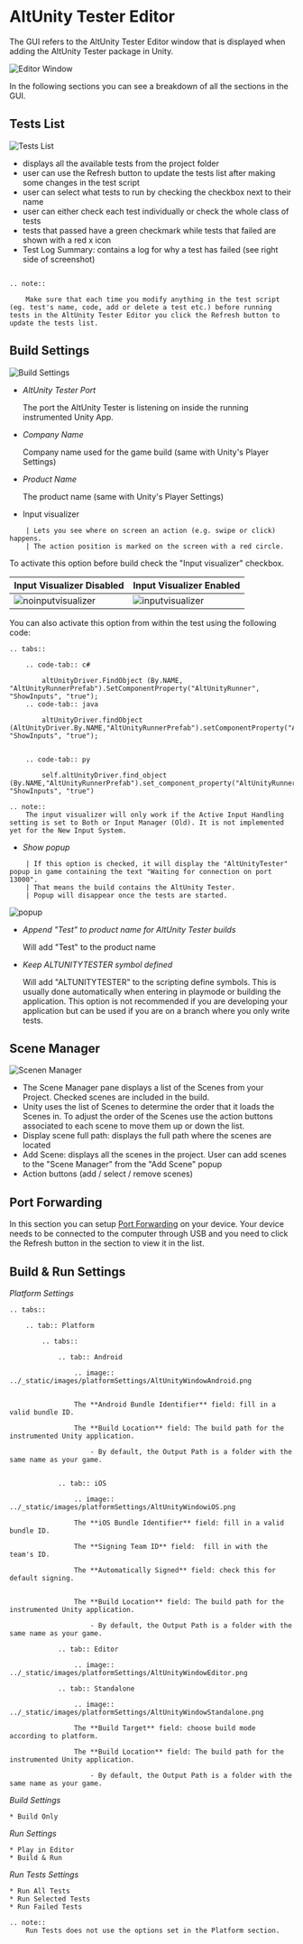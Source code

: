 # AltUnity Tester Editor

The GUI refers to the AltUnity Tester Editor window that is displayed when adding the AltUnity Tester package in Unity.

![Editor Window](../_static/images/altUnityTesterWindow/EditorWindow.png)

In the following sections you can see a breakdown of all the sections in the GUI.

## Tests List

![Tests List](../_static/images/altUnityTesterWindow/TestsList.PNG)

-   displays all the available tests from the project folder
-   user can use the Refresh button to update the tests list after making some changes in the test script
-   user can select what tests to run by checking the checkbox next to their name
-   user can either check each test individually or check the whole class of tests
-   tests that passed have a green checkmark while tests that failed are shown with a red x icon
-   Test Log Summary: contains a log for why a test has failed (see right side of screenshot)

```eval_rst

.. note::

    Make sure that each time you modify anything in the test script (eg. test's name, code, add or delete a test etc.) before running tests in the AltUnity Tester Editor you click the Refresh button to update the tests list.
```

## Build Settings

![Build Settings](../_static/images/altUnityTesterWindow/BuildSettings.png)

<!-- 
-   Proxy host

    Refers to the host the AltUnity Proxy is listening on.  
     You can change this value and make a new game build if you want to use another host.

-   Proxy port

    Refers to the port the AltUnity Proxy is listening on.  
     You can change this value and make a new game build if you want to use another port.
-->
-   *AltUnity Tester Port*

    The port the AltUnity Tester is listening on inside the running instrumented Unity App.  

-   *Company Name*

    Company name used for the game build (same with Unity's Player Settings)

-   *Product Name*

    The product name (same with Unity's Player Settings)

-   Input visualizer

```eval_rst
    | Lets you see where on screen an action (e.g. swipe or click) happens.
    | The action position is marked on the screen with a red circle.
```



To activate this option before build check the "Input visualizer" checkbox.

| Input Visualizer Disabled                          | Input Visualizer Enabled                       |
| -------------------------------------------------- | ---------------------------------------------- |
| ![noinputvisualizer](../_static/images/noinpv.gif) | ![inputvisualizer](../_static/images/inpv.gif) |

You can also activate this option from within the test using the following code:

```eval_rst
.. tabs::

    .. code-tab:: c#

        altUnityDriver.FindObject (By.NAME, "AltUnityRunnerPrefab").SetComponentProperty("AltUnityRunner", "ShowInputs", "true");
    .. code-tab:: java

        altUnityDriver.findObject (AltUnityDriver.By.NAME,"AltUnityRunnerPrefab").setComponentProperty("AltUnityRunner", "ShowInputs", "true");


    .. code-tab:: py

        self.altUnityDriver.find_object (By.NAME,"AltUnityRunnerPrefab").set_component_property("AltUnityRunner", "ShowInputs", "true")
```

```eval_rst
.. note::
    The input visualizer will only work if the Active Input Handling setting is set to Both or Input Manager (Old). It is not implemented yet for the New Input System.
```

-   *Show popup*

```eval_rst
    | If this option is checked, it will display the "AltUnityTester" popup in game containing the text "Waiting for connection on port 13000".
    | That means the build contains the AltUnity Tester.
    | Popup will disappear once the tests are started.
```

![popup](../_static/images/AltUnityTesterPopup.png)

-   *Append "Test" to product name for AltUnity Tester builds*

    Will add "Test" to the product name

-   *Keep ALTUNITYTESTER symbol defined*  

    Will add "ALTUNITYTESTER" to the scripting define symbols. This is usually done automatically when entering in playmode or building the application. This option is not recommended if you are developing your application but can be used if you are on a branch where you only write tests.


## Scene Manager

![Scenen Manager](../_static/images/altUnityTesterWindow/SceneManager.png)

-   The Scene Manager pane displays a list of the Scenes from your Project. Checked scenes are included in the build.
-   Unity uses the list of Scenes to determine the order that it loads the Scenes in. To adjust the order of the Scenes use the action buttons associated to each scene to move them up or down the list.
-   Display scene full path: displays the full path where the scenes are located
-   Add Scene: displays all the scenes in the project. User can add scenes to the "Scene Manager" from the "Add Scene" popup
-   Action buttons (add / select / remove scenes)


## Port Forwarding
In this section you can setup [Port Forwarding](advanced-usage.html#what-is-port-forwarding-and-when-to-use-it) on your device. Your device needs to be connected to the computer through USB and you need to click the Refresh button in the section to view it in the list.      
     

## Build & Run Settings

_Platform Settings_

```eval_rst
.. tabs::

    .. tab:: Platform

        .. tabs::

            .. tab:: Android

                .. image:: ../_static/images/platformSettings/AltUnityWindowAndroid.png


                The **Android Bundle Identifier** field: fill in a valid bundle ID.

                The **Build Location** field: The build path for the instrumented Unity application.

                    - By default, the Output Path is a folder with the same name as your game.
                

            .. tab:: iOS

                .. image:: ../_static/images/platformSettings/AltUnityWindowiOS.png

                The **iOS Bundle Identifier** field: fill in a valid bundle ID.

                The **Signing Team ID** field:  fill in with the team's ID.

                The **Automatically Signed** field: check this for default signing.


                The **Build Location** field: The build path for the instrumented Unity application.

                    - By default, the Output Path is a folder with the same name as your game.

            .. tab:: Editor

                .. image:: ../_static/images/platformSettings/AltUnityWindowEditor.png

            .. tab:: Standalone

                .. image:: ../_static/images/platformSettings/AltUnityWindowStandalone.png

                The **Build Target** field: choose build mode according to platform.

                The **Build Location** field: The build path for the instrumented Unity application.

                    - By default, the Output Path is a folder with the same name as your game.

```


_Build Settings_



    * Build Only

_Run Settings_

    * Play in Editor
    * Build & Run

_Run Tests Settings_

    * Run All Tests
    * Run Selected Tests
    * Run Failed Tests

```eval_rst
.. note::
    Run Tests does not use the options set in the Platform section.
```
